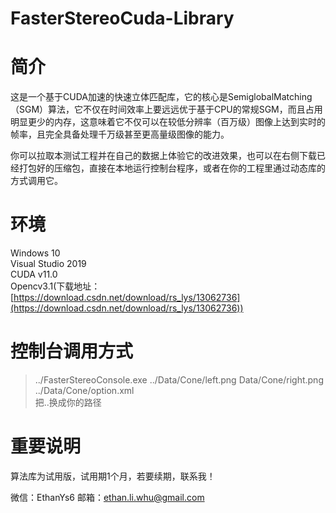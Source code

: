 # FasterStereoCuda-Library

# 简介

这是一个基于CUDA加速的快速立体匹配库，它的核心是SemiglobalMatching（SGM）算法，它不仅在时间效率上要远远优于基于CPU的常规SGM，而且占用明显更少的内存，这意味着它不仅可以在较低分辨率（百万级）图像上达到实时的帧率，且完全具备处理千万级甚至更高量级图像的能力。

你可以拉取本测试工程并在自己的数据上体验它的改进效果，也可以在右侧下载已经打包好的压缩包，直接在本地运行控制台程序，或者在你的工程里通过动态库的方式调用它。

# 环境

Windows 10<br>
Visual Studio 2019<br>
CUDA v11.0<br>
Opencv3.1(下载地址：[https://download.csdn.net/download/rs_lys/13062736](https://download.csdn.net/download/rs_lys/13062736))

# 控制台调用方式

>../FasterStereoConsole.exe ../Data/Cone/left.png Data/Cone/right.png ../Data/Cone/option.xml<br>
>把..换成你的路径

# 重要说明

算法库为试用版，试用期1个月，若要续期，联系我！

微信：EthanYs6
邮箱：ethan.li.whu@gmail.com

